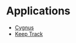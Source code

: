 # Applications

* [Cygnus](https://github.com/kalosyni/cygnus)
* [Keep Track](https://github.com/devpro/keep-track)
